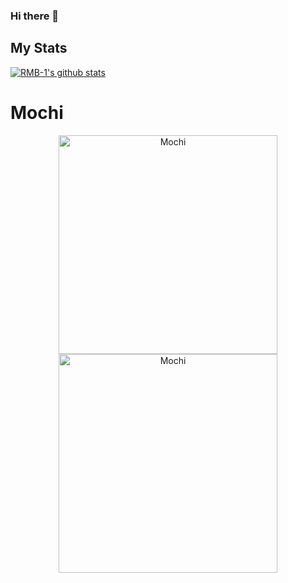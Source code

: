 ### Hi there 👋


## My Stats

[![RMB-1's github stats](https://github-readme-stats.vercel.app/api?username=RMB-1&count_private=true&include_all_commits=true&theme=radical)](https://github.com/RMB-1)


# Mochi

<p align="center">
  <img src="https://botlist.me/api/v1/embed/804376212138098750" alt="Mochi" width="350">
  <a href="https://top.gg/bot/804376212138098750">
    <img src="https://top.gg/api/widget/804376212138098750.svg" alt="Mochi" width="350" />
  </a>
</p>
